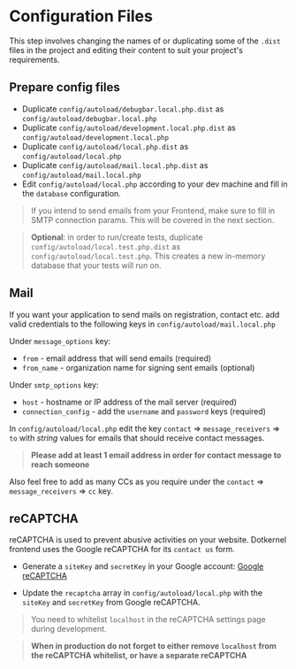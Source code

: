 # Configuration Files

This step involves changing the names of or duplicating some of the `.dist` files in the project and editing their content to suit your project's requirements.

## Prepare config files

- Duplicate `config/autoload/debugbar.local.php.dist` as `config/autoload/debugbar.local.php`
- Duplicate `config/autoload/development.local.php.dist` as `config/autoload/development.local.php`
- Duplicate `config/autoload/local.php.dist` as `config/autoload/local.php`
- Duplicate `config/autoload/mail.local.php.dist` as `config/autoload/mail.local.php`
- Edit `config/autoload/local.php` according to your dev machine and fill in the `database` configuration.

> If you intend to send emails from your Frontend, make sure to fill in SMTP connection params.
> This will be covered in the next section.

> **Optional**: in order to run/create tests, duplicate `config/autoload/local.test.php.dist` as `config/autoload/local.test.php`.
> This creates a new in-memory database that your tests will run on.

## Mail

If you want your application to send mails on registration, contact etc. add valid credentials to the following keys in `config/autoload/mail.local.php`

Under `message_options` key:

- `from` - email address that will send emails (required)
- `from_name` - organization name for signing sent emails (optional)

Under `smtp_options` key:

- `host` - hostname or IP address of the mail server (required)
- `connection_config` - add the `username` and `password` keys (required)

In `config/autoload/local.php` edit the key `contact` => `message_receivers` => `to` with *string* values for emails that should receive contact messages.

> **Please add at least 1 email address in order for contact message to reach someone**

Also feel free to add as many CCs as you require under the `contact` => `message_receivers` => `cc` key.

## reCAPTCHA

reCAPTCHA is used to prevent abusive activities on your website.
Dotkernel frontend uses the Google reCAPTCHA for its `contact us` form.

- Generate a `siteKey` and `secretKey` in your Google account: [Google reCAPTCHA](https://www.google.com/recaptcha/admin)

- Update the `recaptcha` array in `config/autoload/local.php` with the `siteKey` and `secretKey` from Google reCAPTCHA.

> You need to whitelist `localhost` in the reCAPTCHA settings page during development.

>**When in production do not forget to either remove `localhost` from the reCAPTCHA whitelist, or have a separate reCAPTCHA**
